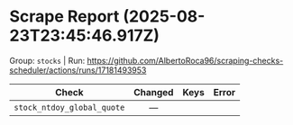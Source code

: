 # Scrape Report (2025-08-23T23:45:46.917Z)

Group: `stocks`  |  Run: https://github.com/AlbertoRoca96/scraping-checks-scheduler/actions/runs/17181493953

| Check | Changed | Keys | Error |
|---|:---:|:--|:--|
| `stock_ntdoy_global_quote` | — |  |  |
